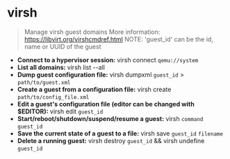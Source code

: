# virsh
> Manage virsh guest domains
> More information: <https://libvirt.org/virshcmdref.html>
> NOTE: 'guest_id' can be the id, name or UUID of the guest
- **Connect to a hypervisor session:**
virsh connect `qemu://system`
- **List all domains:**
virsh list --all
- **Dump guest configuration file:**
virsh dumpxml `guest_id` > `path/to/guest.xml`
- **Create a guest from a configuration file:**
virsh create `path/to/config_file.xml`
- **Edit a guest's configuration file (editor can be changed with $EDITOR):**
virsh edit `guest_id`
- **Start/reboot/shutdown/suspend/resume a guest:**
virsh `command` `guest_id`
- **Save the current state of a guest to a file:**
virsh save `guest_id` `filename`
- **Delete a running guest:**
virsh destroy `guest_id` && virsh undefine `guest_id`

